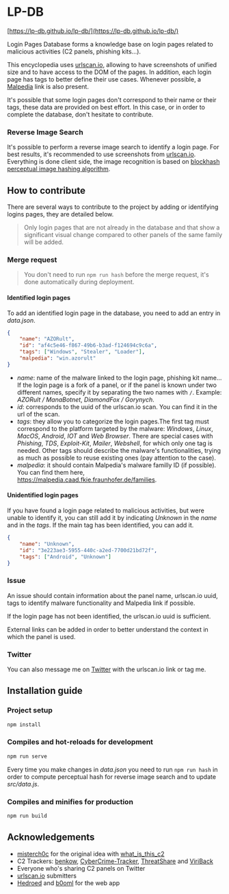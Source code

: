 # LP-DB

[https://lp-db.github.io/lp-db/](https://lp-db.github.io/lp-db/)

Login Pages Database forms a knowledge base on login pages related to malicious activities (C2 panels, phishing kits...).

This encyclopedia uses [urlscan.io](https://urlscan.io/), allowing to have screenshots of unified size and to have access to the DOM of the pages. In addition, each login page has tags to better define their use cases. Whenever possible, a [Malpedia](https://malpedia.caad.fkie.fraunhofer.de/) link is also present.

It's possible that some login pages don't correspond to their name or their tags, these data are provided on best effort. In this case, or in order to complete the database, don't hesitate to contribute.

### Reverse Image Search

It's possible to perform a reverse image search to identify a login page. For best results, it's recommended to use screenshots from [urlscan.io](https://urlscan.io). Everything is done client side, the image recognition is based on [blockhash perceptual image hashing algorithm](https://github.com/LinusU/blockhash-core).

## How to contribute

There are several ways to contribute to the project by adding or identifying logins pages, they are detailed below.

> Only login pages that are not already in the database and that show a significant visual change compared to other panels of the same family will be added.

### Merge request

> You don't need to run `npm run hash` before the merge request, it's done automatically during deployment.

#### Identified login pages

To add an identified login page in the database, you need to add an entry in *data.json*.

```json
{
    "name": "AZORult",
    "id": "af4c5e46-f867-49b6-b3ad-f124694c9c6a",
    "tags": ["Windows", "Stealer", "Loader"],
    "malpedia": "win.azorult"
}
```

- *name*: name of the malware linked to the login page, phishing kit name... If the login page is a fork of a panel, or if the panel is known under two different names, specify it by separating the two names with ` / `. Example: *AZORult / ManaBotnet*, *DiamondFox / Gorynych*.
- *id*: corresponds to the uuid of the urlscan.io scan. You can find it in the url of the scan.
- *tags*: they allow you to categorize the login pages.The first tag must correspond to the platform targeted by the malware: *Windows*, *Linux*, *MacOS*, *Android*, *IOT* and *Web Browser*. There are special cases with *Phishing*, *TDS*, *Exploit-Kit*, *Mailer*, *Webshell*, for which only one tag is needed. Other tags should describe the malware's functionalities, trying as much as possible to reuse existing ones (pay attention to the case).
- *malpedia*: it should contain Malpedia's malware familly ID (if possible). You can find them here, https://malpedia.caad.fkie.fraunhofer.de/families.

#### Unidentified login pages

If you have found a login page related to malicious activities, but were unable to identify it, you can still add it by indicating *Unknown* in the *name* and in the *tags*. If the main tag has been identified, you can add it.

```json
{
    "name": "Unknown",
    "id": "3e223ae3-5955-440c-a2ed-7700d21bd72f",
    "tags": ["Android", "Unknown"]
}
```

### Issue

An issue should contain information about the panel name, urlscan.io uuid, tags to identify malware functionality and Malpedia link if possible.

If the login page has not been identified, the urlscan.io uuid is sufficient.

External links can be added in order to better understand the context in which the panel is used.

### Twitter

You can also message me on [Twitter](https://twitter.com/DrStache_) with the urlscan.io link or tag me.

## Installation guide

### Project setup

```sh
npm install
```

### Compiles and hot-reloads for development

```sh
npm run serve
```

Every time you make changes in *data.json* you need to run `npm run hash` in order to compute perceptual hash for reverse image search and to update *src/data.js*.

### Compiles and minifies for production

```sh
npm run build
```

## Acknowledgements

- [misterch0c](https://twitter.com/eatmych0c/) for the original idea with [what_is_this_c2](https://github.com/misterch0c/what_is_this_c2)
- C2 Trackers: [benkow](http://benkow.cc/passwords.php), [CyberCrime-Tracker](https://cybercrime-tracker.net), [ThreatShare](https://threatshare.io/malware) and [ViriBack](http://tracker.viriback.com)
- Everyone who's sharing C2 panels on Twitter
- [urlscan.io](https://urlscan.io/) submitters
- [Hedroed](https://github.com/Hedroed) and [b0oml](https://github.com/b0oml) for the web app
